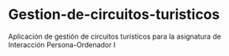 # Gestion-de-circuitos-turisticos
Aplicación de gestión de circuitos turísticos para la asignatura de Interacción Persona-Ordenador I
